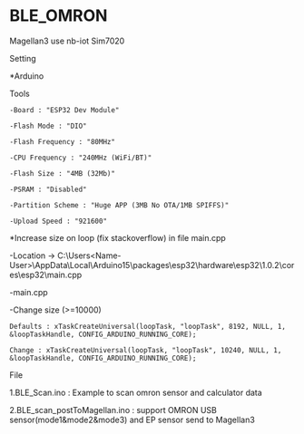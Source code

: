 # BLE_OMRON

Magellan3 use nb-iot Sim7020 

Setting

*Arduino
  
  Tools
  
    -Board : "ESP32 Dev Module"
  
    -Flash Mode : "DIO"
  
    -Flash Frequency : "80MHz"
  
    -CPU Frequency : "240MHz (WiFi/BT)"
  
    -Flash Size : "4MB (32Mb)"
  
    -PSRAM : "Disabled"
  
    -Partition Scheme : "Huge APP (3MB No OTA/1MB SPIFFS)"
  
    -Upload Speed : "921600"

*Increase size on loop (fix  stackoverflow) in file main.cpp 
  
  -Location -> C:\Users\<Name-User>\AppData\Local\Arduino15\packages\esp32\hardware\esp32\1.0.2\cores\esp32\main.cpp
  
  -main.cpp 
  
  -Change size (>=10000)
  
    Defaults : xTaskCreateUniversal(loopTask, "loopTask", 8192, NULL, 1, &loopTaskHandle, CONFIG_ARDUINO_RUNNING_CORE);
  
    Change : xTaskCreateUniversal(loopTask, "loopTask", 10240, NULL, 1, &loopTaskHandle, CONFIG_ARDUINO_RUNNING_CORE);

File

1.BLE_Scan.ino : Example to scan omron sensor and calculator data

2.BLE_scan_postToMagellan.ino : support OMRON USB sensor(mode1&mode2&mode3) and EP sensor send to Magellan3
